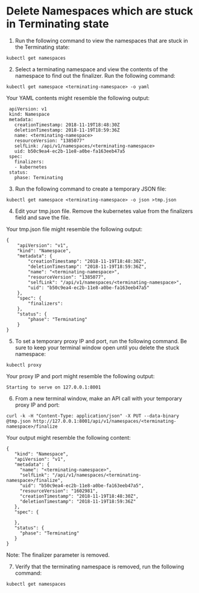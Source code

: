 # Delete Namespaces which are stuck in Terminating state

1. Run the following command to view the namespaces that are stuck in the Terminating state:
```
kubectl get namespaces
```
2. Select a terminating namespace and view the contents of the namespace to find out the finalizer. Run the following command:
``` 
kubectl get namespace <terminating-namespace> -o yaml
```
Your YAML contents might resemble the following output:
```
 apiVersion: v1
 kind: Namespace
 metadata:
   creationTimestamp: 2018-11-19T18:48:30Z
   deletionTimestamp: 2018-11-19T18:59:36Z
   name: <terminating-namespace>
   resourceVersion: "1385077"
   selfLink: /api/v1/namespaces/<terminating-namespace>
   uid: b50c9ea4-ec2b-11e8-a0be-fa163eeb47a5
 spec:
   finalizers:
   - kubernetes
 status:
   phase: Terminating
```
3. Run the following command to create a temporary JSON file:
```
kubectl get namespace <terminating-namespace> -o json >tmp.json
```
4. Edit your tmp.json file. Remove the kubernetes value from the finalizers field and save the file.

Your tmp.json file might resemble the following output:
```
{
    "apiVersion": "v1",
    "kind": "Namespace",
    "metadata": {
        "creationTimestamp": "2018-11-19T18:48:30Z",
        "deletionTimestamp": "2018-11-19T18:59:36Z",
        "name": "<terminating-namespace>",
        "resourceVersion": "1385077",
        "selfLink": "/api/v1/namespaces/<terminating-namespace>",
        "uid": "b50c9ea4-ec2b-11e8-a0be-fa163eeb47a5"
    },
    "spec": {
        "finalizers": 
    },
    "status": {
        "phase": "Terminating"
    }
}
```
5. To set a temporary proxy IP and port, run the following command. Be sure to keep your terminal window open until you delete the stuck namespace:
```
kubectl proxy
```
Your proxy IP and port might resemble the following output:
```
Starting to serve on 127.0.0.1:8001
```
6. From a new terminal window, make an API call with your temporary proxy IP and port:
```
curl -k -H "Content-Type: application/json" -X PUT --data-binary @tmp.json http://127.0.0.1:8001/api/v1/namespaces/<terminating-namespace>/finalize
```
Your output might resemble the following content:
```
{
   "kind": "Namespace",
   "apiVersion": "v1",
   "metadata": {
     "name": "<terminating-namespace>",
     "selfLink": "/api/v1/namespaces/<terminating-namespace>/finalize",
     "uid": "b50c9ea4-ec2b-11e8-a0be-fa163eeb47a5",
     "resourceVersion": "1602981",
     "creationTimestamp": "2018-11-19T18:48:30Z",
     "deletionTimestamp": "2018-11-19T18:59:36Z"
   },
   "spec": {

   },
   "status": {
     "phase": "Terminating"
   }
}
```
Note: The finalizer parameter is removed.

7. Verify that the terminating namespace is removed, run the following command:
```
kubectl get namespaces
````